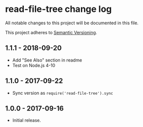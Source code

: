 # read-file-tree change log

All notable changes to this project will be documented in this file.

This project adheres to [Semantic Versioning](http://semver.org/).

## 1.1.1 - 2018-09-20
- Add "See Also" section in readme
- Test on Node.js 4-10

## 1.1.0 - 2017-09-22
- Sync version as `require('read-file-tree').sync`

## 1.0.0 - 2017-09-16
- Initial release.
